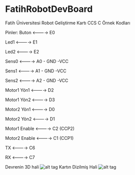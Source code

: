 # FatihRobotDevBoard
Fatih Üniversitesi Robot Geliştirme Kartı CCS C Örnek Kodları

Pinler:
Buton         <----> E0

Led1          <----> E1

Led2          <----> E2

Sens0         <----> A0 - GND -VCC

Sens1         <----> A1 - GND -VCC

Sens2         <----> A2 - GND -VCC

Motor1 Yön1   <----> D2

Motor1 Yön2   <----> D3

Motor2 Yön1   <----> D0

Motor2 Yön2   <----> D1

Motor1 Enable <----> C2 (CCP2)

Motor2 Enable <----> C1 (CCP1)

TX            <----> C6

RX            <----> C7


Devrenin 3D hali
![alt tag](https://raw.githubusercontent.com/selmaucar/FatihRobotDevBoard/master/resim/3d.png)
Kartın Dizilmiş Hali
![alt tag](https://raw.githubusercontent.com/selmaucar/FatihRobotDevBoard/master/resim/fatihrobot.jpg)
